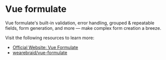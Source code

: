 # Vue formulate

Vue formulate's built-in validation, error handling, grouped & repeatable fields, form generation, and more — make complex form creation a breeze.

Visit the following resources to learn more:

- [Official Website: Vue Formulate](https://vueformulate.com/)
- [wearebraid/vue-formulate](https://github.com/wearebraid/vue-formulate)

